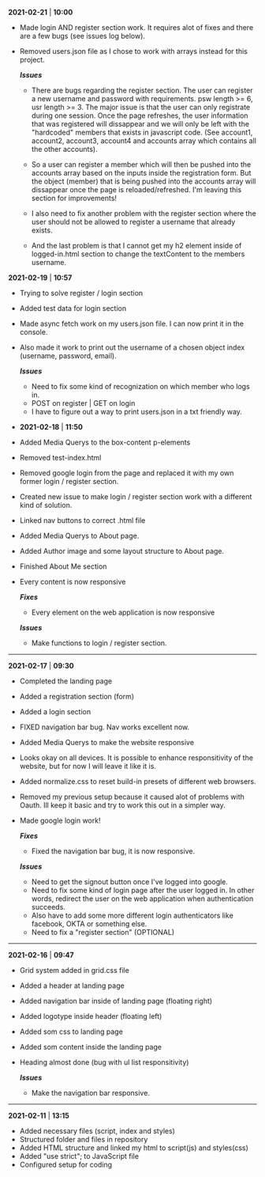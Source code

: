 **2021-02-21** | **10:00**

- Made login AND register section work. It requires alot of fixes and there are a few bugs (see issues log below).
- Removed users.json file as I chose to work with arrays instead for this project.

  **_Issues_**

  - There are bugs regarding the register section. The user can register a new username and password with requirements. psw length >= 6, usr length >= 3. The major issue is that the user can only registrate during one session. Once the page refreshes, the user information that was registered will dissappear and we will only be left with the "hardcoded" members that exists in javascript code. (See account1, account2, account3, account4 and accounts array which contains all the other accounts).

  - So a user can register a member which will then be pushed into the accounts array based on the inputs inside the registration form. But the object (member) that is being pushed into the accounts array will dissappear once the page is reloaded/refreshed. I'm leaving this section for improvements!

  - I also need to fix another problem with the register section where the user should not be allowed to register a username that already exists.

  - And the last problem is that I cannot get my h2 element inside of logged-in.html section to change the textContent to the members username.

**2021-02-19** | **10:57**

- Trying to solve register / login section
- Added test data for login section
- Made async fetch work on my users.json file. I can now print it in the console.
- Also made it work to print out the username of a chosen object index (username, password, email).

  **_Issues_**

  - Need to fix some kind of recognization on which member who logs in.
  - POST on register | GET on login
  - I have to figure out a way to print users.json in a txt friendly way.

- **2021-02-18** | **11:50**

- Added Media Querys to the box-content p-elements
- Removed test-index.html
- Removed google login from the page and replaced it with my own former login / register section.
- Created new issue to make login / register section work with a different kind of solution.
- Linked nav buttons to correct .html file
- Added Media Querys to About page.
- Added Author image and some layout structure to About page.
- Finished About Me section
- Every content is now responsive

  **_Fixes_**

  - Every element on the web application is now responsive

  **_Issues_**

  - Make functions to login / register section.

---

**2021-02-17** | **09:30**

- Completed the landing page
- Added a registration section (form)
- Added a login section
- FIXED navigation bar bug. Nav works excellent now.
- Added Media Querys to make the website responsive
- Looks okay on all devices. It is possible to enhance responsitivity of the website, but for now I will leave it like it is.
- Added normalize.css to reset build-in presets of different web browsers.
- Removed my previous setup because it caused alot of problems with Oauth. Ill keep it basic and try to work this out in a simpler way.
- Made google login work!

  **_Fixes_**

  - Fixed the navigation bar bug, it is now responsive.

  **_Issues_**

  - Need to get the signout button once I've logged into google.
  - Need to fix some kind of login page after the user logged in. In other words, redirect the user on the web application when authentication succeeds.
  - Also have to add some more different login authenticators like facebook, OKTA or something else.
  - Need to fix a "register section" (OPTIONAL)

---

**2021-02-16** | **09:47**

- Grid system added in grid.css file
- Added a header at landing page
- Added navigation bar inside of landing page (floating right)
- Added logotype inside header (floating left)
- Added som css to landing page
- Added som content inside the landing page
- Heading almost done (bug with ul list responsitivity)

  **_Issues_**

  - Make the navigation bar responsive.

---

**2021-02-11** | **13:15**

- Added necessary files (script, index and styles)
- Structured folder and files in repository
- Added HTML structure and linked my html to script(js) and styles(css)
- Added "use strict"; to JavaScript file
- Configured setup for coding

